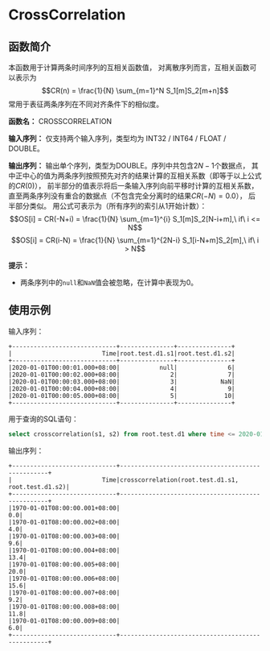 # CrossCorrelation

## 函数简介

本函数用于计算两条时间序列的互相关函数值，
对离散序列而言，互相关函数可以表示为
$$CR(n) = \frac{1}{N} \sum_{m=1}^N S_1[m]S_2[m+n]$$
常用于表征两条序列在不同对齐条件下的相似度。

**函数名：** CROSSCORRELATION

**输入序列：** 仅支持两个输入序列，类型均为 INT32 / INT64 / FLOAT / DOUBLE。

**输出序列：** 输出单个序列，类型为DOUBLE。序列中共包含$2N-1$个数据点，
其中正中心的值为两条序列按照预先对齐的结果计算的互相关系数（即等于以上公式的$CR(0)$），
前半部分的值表示将后一条输入序列向前平移时计算的互相关系数，
直至两条序列没有重合的数据点（不包含完全分离时的结果$CR(-N)=0.0$），
后半部分类似。
用公式可表示为（所有序列的索引从1开始计数）：
$$OS[i] = CR(-N+i) = \frac{1}{N} \sum_{m=1}^{i} S_1[m]S_2[N-i+m],\ if\ i <= N$$
$$OS[i] = CR(i-N) = \frac{1}{N} \sum_{m=1}^{2N-i} S_1[i-N+m]S_2[m],\ if\ i > N$$

**提示：**

+ 两条序列中的`null`和`NaN`值会被忽略，在计算中表现为0。

## 使用示例

输入序列：
```
+-----------------------------+---------------+---------------+
|                         Time|root.test.d1.s1|root.test.d1.s2|
+-----------------------------+---------------+---------------+
|2020-01-01T00:00:01.000+08:00|           null|              6|
|2020-01-01T00:00:02.000+08:00|              2|              7|
|2020-01-01T00:00:03.000+08:00|              3|            NaN|
|2020-01-01T00:00:04.000+08:00|              4|              9|
|2020-01-01T00:00:05.000+08:00|              5|             10|
+-----------------------------+---------------+---------------+
```


用于查询的SQL语句：

```sql
select crosscorrelation(s1, s2) from root.test.d1 where time <= 2020-01-01 00:00:05
```

输出序列：
```
+-----------------------------+--------------------------------------------------+
|                         Time|crosscorrelation(root.test.d1.s1, root.test.d1.s2)|
+-----------------------------+--------------------------------------------------+
|1970-01-01T08:00:00.001+08:00|                                               0.0|
|1970-01-01T08:00:00.002+08:00|                                               4.0|
|1970-01-01T08:00:00.003+08:00|                                               9.6|
|1970-01-01T08:00:00.004+08:00|                                              13.4|
|1970-01-01T08:00:00.005+08:00|                                              20.0|
|1970-01-01T08:00:00.006+08:00|                                              15.6|
|1970-01-01T08:00:00.007+08:00|                                               9.2|
|1970-01-01T08:00:00.008+08:00|                                              11.8|
|1970-01-01T08:00:00.009+08:00|                                               6.0|
+-----------------------------+--------------------------------------------------+
```
